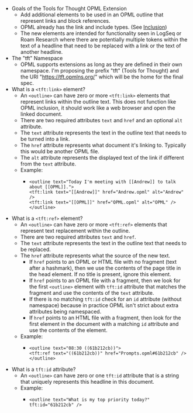 - Goals of the Tools for Thought OPML Extension
	- Add additional elements to be used in an OPML outline that represent links and block references.
	- OPML already has the link and include types. (See [Inclusion](http://opml.org/spec2.opml#1629042832000))
	- The new elements are intended for functionality seen in LogSeq or Roam Research where there are potentially multiple tokens within the text of a headline that need to be replaced with a link or the text of another headline.
- The "tft" Namespace
	- OPML supports extensions as long as they are defined in their own namespace. I'm proposing the prefix "tft" (Tools for Thought) and the URI "https://tft.opmlns.org/" which will be the home for the final spec.
- What is a `<tft:link>` element?
	- An `<outline>` can have zero or more `<tft:link>` elements that represent links within the outline text. This does not function like OPML inclusion, it should work like a web browser and open the linked document.
	- There are two required attributes `text` and `href` and an optional `alt` attribute.
	- The `text` attribute represents the text in the outline text that needs to be turned into a link.
	- The `href` attribute represents what document it's linking to. Typically this would be another OPML file.
	- The `alt` attribute represents the displayed text of the link if different from the `text` attribute.
	- Example:
		- ```
		  <outline text="Today I'm meeting with [[Andrew]] to talk about [[OPML]].">
		  <tft:link text="[[Andrew]]" href="Andrew.opml" alt="Andrew" />
		  <tft:link text="[[OPML]]" href="OPML.opml" alt="OPML" />
		  </outline>
		  ```
- What is a `<tft:ref>` element?
	- An `<outline>` can have zero or more `<tft:ref>` elements that represent text replacement within the outline.
	- There are two required attributes `text` and `href`.
	- The `text` attribute represents the text in the outline text that needs to be replaced.
	- The `href` attribute represents what the source of the new text.
		- If `href` points to an OPML or HTML file with no fragment (text after a hashmark), then we use the contents of the page title in the head element. If no title is present, ignore this element.
		- If `href` points to an OPML file with a fragment, then we look for the first `<outline>` element with `tft:id` attribute that matches the fragment and use the contents of the `text` attribute.
		- If there is no matching `tft:id` check for an `id` attribute (without namespace) because in practice OPML isn't strict about extra attributes being namespaced.
		- If `href` points to an HTML file with a fragment, then look for the first element in the document with a matching `id` attribute and use the contents of the element.
	- Example:
		- ```
		  <outline text="08:30 ((61b212cb))">
		  <tft:ref text="((61b212cb))" href="Prompts.opml#61b212cb" />
		  </outline>
		  ```
- What is a `tft:id` attribute?
	- An `<outline>` can have zero or one `tft:id` attribute that is a string that uniquely represents this headline in this document.
	- Example:
		- ```
		  <outline text="What is my top priority today?" tft:id="61b212cb" />
		  ```